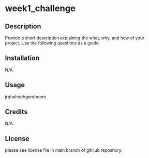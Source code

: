 # week1_challenge

## Description

Provide a short description explaining the what, why, and how of your project. Use the following questions as a guide:

## Installation

N/A.

## Usage

jrqhohoehgorehqere

## Credits

N/A.

## License

please see license file in main branch of gitHub repository.
